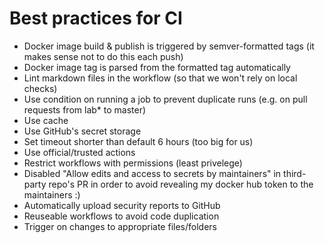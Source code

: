 # Best practices for CI

* Docker image build & publish is triggered by semver-formatted tags (it makes sense not to do this each push)
* Docker image tag is parsed from the formatted tag automatically
* Lint markdown files in the workflow (so that we won't rely on local checks)
* Use condition on running a job to prevent duplicate runs (e.g. on pull requests from lab* to master)
* Use cache
* Use GitHub's secret storage
* Set timeout shorter than default 6 hours (too big for us)
* Use official/trusted actions
* Restrict workflows with permissions (least privelege)
* Disabled "Allow edits and access to secrets by maintainers" in third-party repo's PR in order to avoid revealing my docker hub token to the maintainers :)
* Automatically upload security reports to GitHub
* Reuseable workflows to avoid code duplication
* Trigger on changes to appropriate files/folders
